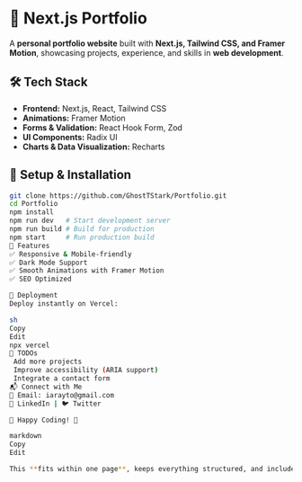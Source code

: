 # 🚀 Next.js Portfolio

A **personal portfolio website** built with **Next.js, Tailwind CSS, and Framer Motion**, showcasing projects, experience, and skills in **web development**.

## 🛠 Tech Stack

- **Frontend:** Next.js, React, Tailwind CSS
- **Animations:** Framer Motion
- **Forms & Validation:** React Hook Form, Zod
- **UI Components:** Radix UI
- **Charts & Data Visualization:** Recharts

## 🔧 Setup & Installation

```sh
git clone https://github.com/GhostTStark/Portfolio.git
cd Portfolio
npm install
npm run dev   # Start development server
npm run build # Build for production
npm start     # Run production build
🎨 Features
✅ Responsive & Mobile-friendly
✅ Dark Mode Support
✅ Smooth Animations with Framer Motion
✅ SEO Optimized

🚀 Deployment
Deploy instantly on Vercel:

sh
Copy
Edit
npx vercel
📌 TODOs
 Add more projects
 Improve accessibility (ARIA support)
 Integrate a contact form
📬 Connect with Me
📧 Email: iarayto@gmail.com
💼 LinkedIn | 🐦 Twitter

🚀 Happy Coding! 🎉

markdown
Copy
Edit

This **fits within one page**, keeps everything structured, and includes **installation,
```
